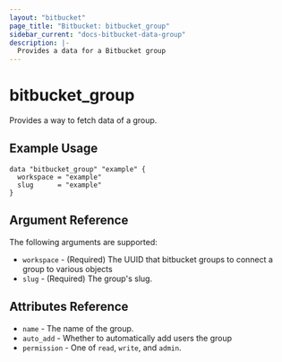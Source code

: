 ```yaml
---
layout: "bitbucket"
page_title: "Bitbucket: bitbucket_group"
sidebar_current: "docs-bitbucket-data-group"
description: |-
  Provides a data for a Bitbucket group
---
```


# bitbucket\_group

Provides a way to fetch data of a group.

## Example Usage

```hcl
data "bitbucket_group" "example" {
  workspace = "example"
  slug      = "example"
}
```

## Argument Reference

The following arguments are supported:

* `workspace` - (Required) The UUID that bitbucket groups to connect a group to various objects
* `slug` - (Required) The group's slug.

## Attributes Reference

* `name` - The name of the group.
* `auto_add` - Whether to automatically add users the group
* `permission` - One of `read`, `write`, and `admin`.
